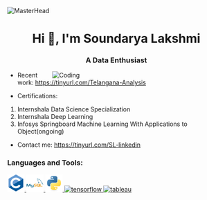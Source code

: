 ![MasterHead]([https://www.zen-networks.io/wp-content/uploads/2021/08/ml-dl-phyton.jpg](https://www.geekfence.com/wp-content/uploads/2021/04/python.png))
<h1 align="center">Hi 👋, I'm Soundarya Lakshmi</h1>
<h3 align="center">A Data Enthusiast</h3>
<img align="right" alt="Coding" width="400" src="https://img.freepik.com/free-vector/cute-girl-hacker-operating-laptop-cartoon-vector-icon-illustration-people-technology-isolated-flat_138676-9487.jpg?size=338&ext=jpg&ga=GA1.1.386372595.1698192000&semt=ais">

- Recent work: https://tinyurl.com/Telangana-Analysis

- Certifications:
1. Internshala Data Science Specialization 
2. Internshala Deep Learning 
3. Infosys Springboard Machine Learning With Applications to Object(ongoing)


- Contact me: https://tinyurl.com/SL-linkedin


<h3 align="left">Languages and Tools:</h3>
<p align="left"> <a href="https://www.cprogramming.com/" target="_blank" rel="noreferrer"> <img src="https://raw.githubusercontent.com/devicons/devicon/master/icons/c/c-original.svg" alt="c" width="40" height="40"/> </a> <a href="https://www.mysql.com/" target="_blank" rel="noreferrer"> <img src="https://raw.githubusercontent.com/devicons/devicon/master/icons/mysql/mysql-original-wordmark.svg" alt="mysql" width="40" height="40"/> </a> <a href="https://www.python.org" target="_blank" rel="noreferrer"> <img src="https://raw.githubusercontent.com/devicons/devicon/master/icons/python/python-original.svg" alt="python" width="40" height="40"/> </a> <a href="https://www.tensorflow.org" target="_blank" rel="noreferrer"> <img src="https://www.vectorlogo.zone/logos/tensorflow/tensorflow-icon.svg" alt="tensorflow" width="40" height="40"/> </a> <a href="https://www.mysql.com/" target="_blank" rel="noreferrer"> <img src="https://cdns.tblsft.com/sites/all/themes/tabwat/logo.png" alt="tableau" width="100" height="40"/> </a> </p>
